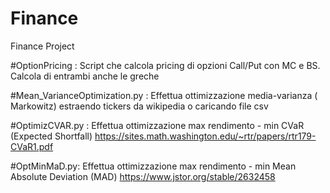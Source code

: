 # Finance
Finance Project

#OptionPricing :
Script che calcola pricing di opzioni Call/Put con MC e BS.
Calcola di entrambi anche le greche

#Mean_VarianceOptimization.py :
Effettua ottimizzazione media-varianza ( Markowitz) estraendo tickers da wikipedia o caricando file csv

#OptimizCVAR.py :
Effettua ottimizzazione max rendimento - min CVaR (Expected Shortfall) https://sites.math.washington.edu/~rtr/papers/rtr179-CVaR1.pdf

#OptMinMaD.py:
Effettua ottimizzazione max rendimento - min Mean Absolute Deviation (MAD) https://www.jstor.org/stable/2632458
